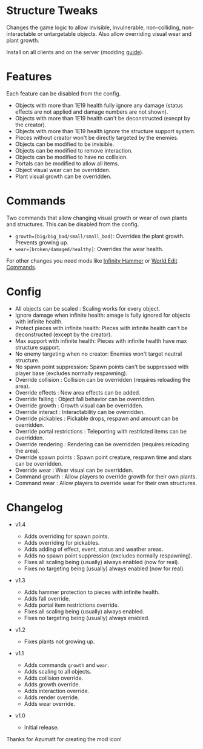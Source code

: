 # Structure Tweaks

Changes the game logic to allow invisible, invulnerable, non-colliding, non-interactable or untargetable objects. Also allow overriding visual wear and plant growth.

Install on all clients and on the server (modding [guide](https://youtu.be/L9ljm2eKLrk)).

# Features

Each feature can be disabled from the config.

- Objects with more than 1E19 health fully ignore any damage (status effects are not applied and damage numbers are not shown).
- Objects with more than 1E19 health can't be deconstructed (execpt by the creator).
- Objects with more than 1E19 health ignore the structure support system.
- Pieces without creator won't be directly targeted by the enemies.
- Objects can be modified to be invisible.
- Objects can be modified to remove interaction.
- Objects can be modified to have no collision.
- Portals can be modified to allow all items.
- Object visual wear can be overridden.
- Plant visual growth can be overridden.

# Commands

Two commands that allow changing visual growth or wear of own plants and structures. This can be disabled from the config.

- `growth=[big/big_bad/small/small_bad]`: Overrides the plant growth. Prevents growing up.
- `wear=[broken/damaged/healthy]`: Overrides the wear health.

For other changes you need mods like [Infinity Hammer](https://valheim.thunderstore.io/package/JereKuusela/Infinity_Hammer/) or [World Edit Commands](https://valheim.thunderstore.io/package/JereKuusela/World_Edit_Commands/).

# Config

- All objects can be scaled : Scaling works for every object.
- Ignore damage when infinite health: amage is fully ignored for objects with infinite health.
- Protect pieces with infinite health: Pieces with infinite health can't be deconstructed (except by the creator).
- Max support with infinite health: Pieces with infinite health have max structure support.
- No enemy targeting when no creator: Enemies won't target neutral structure.
- No spawn point suppression: Spawn points can't be suppressed with player base (excludes normally respawning).
- Override collision : Collision can be overridden (requires reloading the area).
- Override effects : New area effects can be added.
- Override falling : Object fall behavior can be overridden.
- Override growth : Growth visual can be overridden.
- Override interact : Interactability can be overridden.
- Override pickables : Pickable drops, respawn and amount can be overridden.
- Override portal restrictions : Teleporting with restricted items can be overridden.
- Override rendering : Rendering can be overridden (requires reloading the area).
- Override spawn points : Spawn point creature, respawn time and stars can be overridden.
- Override wear : Wear visual can be overridden.
- Command growth : Allow players to override growth for their own plants.
- Command wear : Allow players to override wear for their own structures.

# Changelog

- v1.4
	- Adds overriding for spawn points.
	- Adds overriding for pickables.
	- Adds adding of effect, event, status and weather areas.
	- Adds no spawn point suppression (excludes normally respawning).
	- Fixes all scaling being (usually) always enabled (now for real).
	- Fixes no targeting being (usually) always enabled (now for real).

- v1.3
	- Adds hammer protection to pieces with infinite health.
	- Adds fall override.
	- Adds portal item restrictions override.
	- Fixes all scaling being (usually) always enabled.
	- Fixes no targeting being (usually) always enabled.

- v1.2
	- Fixes plants not growing up.

- v1.1
	- Adds commands `growth` and `wear`.
	- Adds scaling to all objects.
	- Adds collision override.
	- Adds growth override.
	- Adds interaction override.
	- Adds render override.
	- Adds wear override.

- v1.0
	- Initial release.

Thanks for Azumatt for creating the mod icon!
